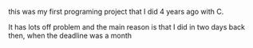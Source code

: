 this was my first programing project that I did 4 years ago with C.

It has lots off problem and the main reason is that I did in two days back then, when the deadline was a month
